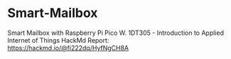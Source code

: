 # Smart-Mailbox
Smart Mailbox with Raspberry Pi Pico W. 1DT305 - Introduction to Applied Internet of Things
HackMd Report: https://hackmd.io/@fi222dq/HyfNgCH8A 

